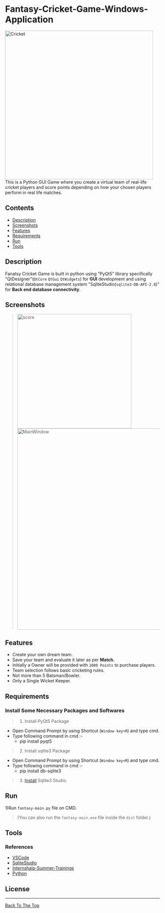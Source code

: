 # Fantasy-Cricket-Game-Windows-Application

<img width="482" alt="Cricket" src="https://user-images.githubusercontent.com/42809447/87987589-80d16f80-cafc-11ea-89e5-b31fb5e9ac70.png">
This is a Python GUI Game where you create a virtual team of real-life cricket players and score points depending on how your chosen players perform in real life matches.

## Contents

- [Description](#description)
- [Screenshots](#screenshots)
- [Features](#features)
- [Requirements](#requirements)
- [Run](#run)
- [Tools](#tools)

## Description
Fanatsy Cricket Game is built in python using "PyQt5" library specifically  "QtDesigner"(`QtCore`  `QtGui`  `QtWidgets`) for **GUI** development and using relational database management system "SqliteStudio(`sqlite3-DB-API-2.0`)" for **Back end database connectivity**.

## Screenshots
><img width="371" alt="score" src="https://user-images.githubusercontent.com/42809447/87987891-03f2c580-cafd-11ea-82b7-3ef5e2c9aada.png">
><img width="652" alt="MainWindow" src="https://user-images.githubusercontent.com/42809447/87987916-09e8a680-cafd-11ea-9e5b-0724aac463f3.png">

## Features
  * Create your own dream team.
  * Save your team and evaluate it later as per **Match.**
  * Initially a Owner will be provided with `1000 Points` to purchase players.
  * Team selection follows basic cricketing rules. 
  * Not more than 5 Batsman/Bowler.
  * Only a Single Wicket Keeper.

## Requirements
### Install Some Necessary Packages and Softwares

 >1) Install PyQt5 Package
 * Open Command Prompt by using Shortcut (`Window key+R`) and type cmd.
 * Type following command in cmd :-
      * pip install pyqt5
 >2) Install sqlite3 Package
 * Open Command Prompt by using Shortcut (`Window key+R`) and type cmd.
 * Type following command in cmd :-
      * pip install db-sqlite3
 >3) [Install](https://www.sqlite.org/download.html) Sqlite3 Studio.

## Run
1)Run `fantasy-main.py` file on CMD.
>(You can also run the `fantasy-main.exe` file inside the `dist` folder.)

## Tools
### References
* [VSCode](https://code.visualstudio.com/)
* [SqliteStudio](https://www.sqlite.org/index.html)
* [Internshala-Summer-Trainings](https://trainings.internshala.com/)
* [Python](https://www.python.org/)

## License
---


[Back To The Top](#Fantasy-Cricket-Game-Windows-Application)

